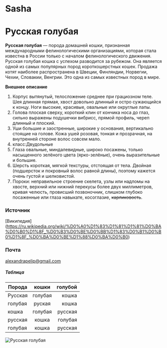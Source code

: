 # Sasha
# Русская голубая
__Русская голубая__ — порода домашней кошки, признанная международными фелинологическими организациями, которая стала известна в России только с началом фелинологического движения. Русская голубая кошка c успехом разводится за рубежом. Она является одной из самых популярных пород короткошерстных кошек. Продажа котят наиболее распространена в Швеции, Финляндии, Норвегии, Чехии, Словакии, Венгрии. Это одна из самых известных пород в мире.

__Внешнее описание__
1. Корпус вытянутый, телосложение среднее при грациозном теле. Шея длинная прямая, хвост довольно длинный и остро сужающийся к концу. Ноги высокие, красивые, овальные или округлые лапы.
2. Голова плоская сверху, короткий клин от кончика носа до глаз, сильно выражены подушечки вибрисс, прямой профиль, череп длинный и плоский.
3. Уши большие и заостренные, широкие у основания, вертикально стоящие на голове. Кожа ушей розовая, тонкая и прозрачная, на внутренней стороне волос совсем мало.
4. класс:Двудольные
5. Глаза овальные, миндалевидные, широко посажены, только насыщенного зелёного цвета (ярко-зелёные), очень выразительные и большие.
6. Шерсть короткая, мягкой текстуры, отстоящая от тела. Двойная (подшерсток и покровный волос равной длины), поэтому кажется очень густой и шелковистой.
7. Пороки: неправильное строение скелета, узлы или надломы на хвосте, верхний или нижний перекусы более двух миллиметров, кривая челюсть, провисший позвоночник, слишком глубоко посаженные или глаза навыкате, косоглазие, ~~карликовость~~.
  ### Источник
[Википедия]
 (https://ru.wikipedia.org/wiki/%D0%A0%D1%83%D1%81%D1%81%D0%BA%D0%B0%D1%8F_%D0%B3%D0%BE%D0%BB%D1%83%D0%B1%D0%B0%D1%8F_%D0%BA%D0%BE%D1%88%D0%BA%D0%B0)
  ### Почта 
<alexandrapelip@gmail.com>
 ##### Таблица
 Порода|кошки|голубой
 ---|:---:|---:
 Русская|голубая|кошка
 голубая|руская|кошка
 кошка|голубая|русская
 русская|кошка|голубая
 голубая|кошка|русская

![Русская голубая](https://upload.wikimedia.org/wikipedia/commons/3/3a/Russian_Blue_cat.jpg)
